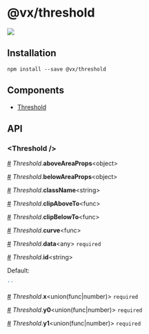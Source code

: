# @vx/threshold

<a title="@vx/threshold npm downloads" href="https://www.npmjs.com/package/@vx/threshold">
  <img src="https://img.shields.io/npm/dm/@vx/threshold.svg?style=flat-square" />
</a>


## Installation

```
npm install --save @vx/threshold
```


## Components



  - [Threshold](#threshold-)

## API



### &lt;Threshold /&gt;


<a name="Threshold__aboveAreaProps" href="#Threshold__aboveAreaProps">#</a> *Threshold*.**aboveAreaProps**&lt;object&gt;  

<a name="Threshold__belowAreaProps" href="#Threshold__belowAreaProps">#</a> *Threshold*.**belowAreaProps**&lt;object&gt;  

<a name="Threshold__className" href="#Threshold__className">#</a> *Threshold*.**className**&lt;string&gt;  

<a name="Threshold__clipAboveTo" href="#Threshold__clipAboveTo">#</a> *Threshold*.**clipAboveTo**&lt;func&gt;  

<a name="Threshold__clipBelowTo" href="#Threshold__clipBelowTo">#</a> *Threshold*.**clipBelowTo**&lt;func&gt;  

<a name="Threshold__curve" href="#Threshold__curve">#</a> *Threshold*.**curve**&lt;func&gt;  

<a name="Threshold__data" href="#Threshold__data">#</a> *Threshold*.**data**&lt;any&gt; `required` 

<a name="Threshold__id" href="#Threshold__id">#</a> *Threshold*.**id**&lt;string&gt;  

Default:
```js
''
```


<a name="Threshold__x" href="#Threshold__x">#</a> *Threshold*.**x**&lt;union(func|number)&gt; `required` 

<a name="Threshold__y0" href="#Threshold__y0">#</a> *Threshold*.**y0**&lt;union(func|number)&gt; `required` 

<a name="Threshold__y1" href="#Threshold__y1">#</a> *Threshold*.**y1**&lt;union(func|number)&gt; `required` 
